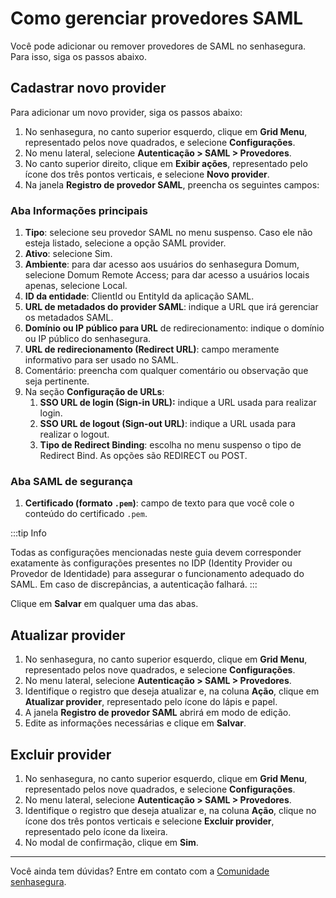 # Como gerenciar provedores SAML

Você pode adicionar ou remover provedores de SAML no senhasegura. Para isso, siga os passos abaixo.

## Cadastrar novo provider

Para adicionar um novo provider, siga os passos abaixo:

1. No senhasegura, no canto superior esquerdo, clique em **Grid Menu**, representado pelos nove quadrados, e selecione **Configurações**.
2. No menu lateral, selecione **Autenticação > SAML > Provedores**.
3. No canto superior direito, clique em **Exibir ações**, representado pelo ícone dos três pontos verticais, e selecione **Novo provider**.
4. Na janela **Registro de provedor SAML**, preencha os seguintes campos:

### Aba Informações principais

1. **Tipo**: selecione seu provedor SAML no menu suspenso. Caso ele não esteja listado, selecione a opção SAML provider.
2. **Ativo**: selecione Sim.
3. **Ambiente**: para dar acesso aos usuários do senhasegura Domum, selecione Domum Remote Access; para dar acesso a usuários locais apenas, selecione Local.
4. **ID da entidade**: ClientId ou EntityId da aplicação SAML.
5. **URL de metadados do provider SAML**: indique a URL que irá gerenciar os metadados SAML.
6. **Domínio ou IP público para URL** de redirecionamento: indique o domínio ou IP público do senhasegura.
7. **URL de redirecionamento (Redirect URL)**: campo meramente informativo para ser usado no SAML.
8. Comentário: preencha com qualquer comentário ou observação que seja pertinente.
9. Na seção **Configuração de URLs**:
   1. **SSO URL de login (Sign-in URL):** indique a URL usada para realizar login.
   2. **SSO URL de logout (Sign-out URL)**: indique a URL usada para realizar o logout.
   3. **Tipo de Redirect Binding**: escolha no menu suspenso o tipo de Redirect Bind. As opções são REDIRECT ou POST.

### Aba SAML de segurança

1. **Certificado (formato `.pem`)**: campo de texto para que você cole o conteúdo do certificado `.pem`.

:::tip Info

Todas as configurações mencionadas neste guia devem corresponder exatamente às configurações presentes no IDP (Identity Provider ou Provedor de Identidade) para assegurar o funcionamento adequado do SAML. Em caso de discrepâncias, a autenticação falhará.
:::

Clique em **Salvar** em qualquer uma das abas.

## Atualizar provider

1. No senhasegura, no canto superior esquerdo, clique em **Grid Menu**, representado pelos nove quadrados, e selecione **Configurações**.
2. No menu lateral, selecione **Autenticação > SAML > Provedores**.
3. Identifique o registro que deseja atualizar e, na coluna **Ação**, clique em **Atualizar provider**, representado pelo ícone do lápis e papel.
4. A janela **Registro de provedor SAML** abrirá em modo de edição.
5. Edite as informações necessárias e clique em **Salvar**.

## Excluir provider

1. No senhasegura, no canto superior esquerdo, clique em **Grid Menu**, representado pelos nove quadrados, e selecione **Configurações**.
2. No menu lateral, selecione **Autenticação > SAML > Provedores**.
3. Identifique o registro que deseja atualizar e, na coluna **Ação**, clique no ícone dos três pontos verticais e selecione **Excluir provider**, representado pelo ícone da lixeira.
4. No modal de confirmação, clique em **Sim**.

---

Você ainda tem dúvidas? Entre em contato com a [Comunidade senhasegura](https://community.senhasegura.io/).
